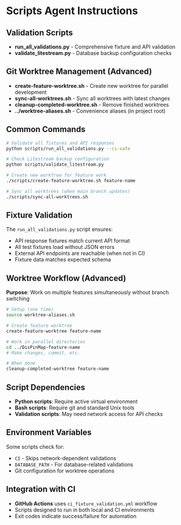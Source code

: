 # Scripts Agent Instructions

## Validation Scripts

- **run_all_validations.py** - Comprehensive fixture and API validation
- **validate_litestream.py** - Database backup configuration checks

## Git Worktree Management (Advanced)

- **create-feature-worktree.sh** - Create new worktree for parallel development
- **sync-all-worktrees.sh** - Sync all worktrees with latest changes
- **cleanup-completed-worktree.sh** - Remove finished worktrees
- **../worktree-aliases.sh** - Convenience aliases (in project root)

## Common Commands

```bash
# Validate all fixtures and API responses
python scripts/run_all_validations.py --ci-safe

# Check Litestream backup configuration
python scripts/validate_litestream.py

# Create new worktree for feature work
./scripts/create-feature-worktree.sh feature-name

# Sync all worktrees (when main branch updates)
./scripts/sync-all-worktrees.sh
```

## Fixture Validation

The `run_all_validations.py` script ensures:

- API response fixtures match current API format
- All test fixtures load without JSON errors
- External API endpoints are reachable (when not in CI)
- Fixture data matches expected schema

## Worktree Workflow (Advanced)

**Purpose**: Work on multiple features simultaneously without branch switching

```bash
# Setup (one time)
source worktree-aliases.sh

# Create feature worktree
create-feature-worktree feature-name

# Work in parallel directories
cd ../DisPinMap-feature-name
# Make changes, commit, etc.

# When done
cleanup-completed-worktree feature-name
```

## Script Dependencies

- **Python scripts**: Require active virtual environment
- **Bash scripts**: Require git and standard Unix tools
- **Validation scripts**: May need network access for API checks

## Environment Variables

Some scripts check for:

- `CI` - Skips network-dependent validations
- `DATABASE_PATH` - For database-related validations
- Git configuration for worktree operations

## Integration with CI

- **GitHub Actions** uses `ci_fixture_validation.yml` workflow
- Scripts designed to run in both local and CI environments
- Exit codes indicate success/failure for automation
